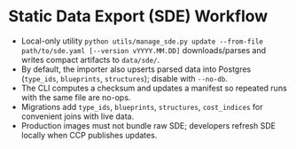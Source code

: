 # Static Data Export (SDE) Workflow

- Local-only utility `python utils/manage_sde.py update --from-file path/to/sde.yaml [--version vYYYY.MM.DD]` downloads/parses and writes compact artifacts to `data/sde/`.
- By default, the importer also upserts parsed data into Postgres (`type_ids`, `blueprints`, `structures`); disable with `--no-db`.
- The CLI computes a checksum and updates a manifest so repeated runs with the same file are no-ops.
- Migrations add `type_ids`, `blueprints`, `structures`, `cost_indices` for convenient joins with live data.
- Production images must not bundle raw SDE; developers refresh SDE locally when CCP publishes updates.
